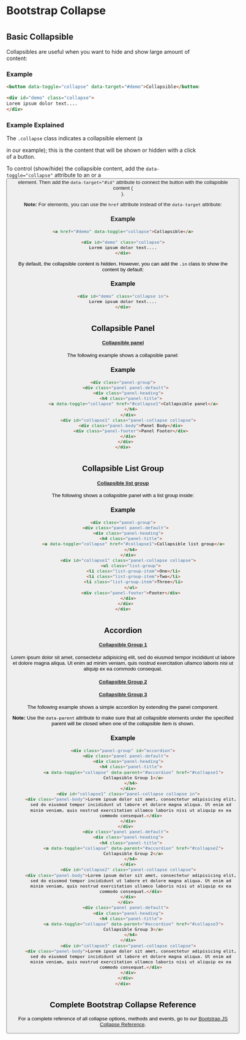 Bootstrap Collapse
==================

#  

#  

Basic Collapsible
-----------------

Collapsibles are useful when you want to hide and show large amount of content:

### Example

``` html
<button data-toggle="collapse" data-target="#demo">Collapsible</button>

<div id="demo" class="collapse">
Lorem ipsum dolor text....
</div>
```

### Example Explained

The `.collapse` class indicates a collapsible element (a <div> in our example); this is the content that will be shown or hidden with a click of a button.

To control (show/hide) the collapsible content, add the `data-toggle="collapse"` attribute to an <a> or a <button> element. Then add the `data-target="#id"` attribute to connect the button with the collapsible content (<div id="demo">).

**Note:** For <a> elements, you can use the `href` attribute instead of the `data-target` attribute:

### Example

``` html
<a href="#demo" data-toggle="collapse">Collapsible</a>

<div id="demo" class="collapse">
Lorem ipsum dolor text....
</div>
```

By default, the collapsible content is hidden. However, you can add the `.in` class to show the content by default:

### Example

``` html
<div id="demo" class="collapse in">
Lorem ipsum dolor text....
</div>
```

#  

#  

Collapsible Panel
-----------------

#### [Collapsible panel](https://www.w3schools.com/bootstrap/bootstrap_collapse.asp#collapse1)

The following example shows a collapsible panel:

### Example

``` html
<div class="panel-group">
  <div class="panel panel-default">
    <div class="panel-heading">
      <h4 class="panel-title">
        <a data-toggle="collapse" href="#collapse1">Collapsible panel</a>
      </h4>
    </div>
    <div id="collapse1" class="panel-collapse collapse">
      <div class="panel-body">Panel Body</div>
      <div class="panel-footer">Panel Footer</div>
    </div>
  </div>
</div>
```

#  

Collapsible List Group
----------------------

#### [Collapsible list group](https://www.w3schools.com/bootstrap/bootstrap_collapse.asp#collapse2)

The following shows a collapsible panel with a list group inside:

### Example

``` html
<div class="panel-group">
  <div class="panel panel-default">
    <div class="panel-heading">
      <h4 class="panel-title">
        <a data-toggle="collapse" href="#collapse1">Collapsible list group</a>
      </h4>
    </div>
    <div id="collapse1" class="panel-collapse collapse">
      <ul class="list-group">
        <li class="list-group-item">One</li>
        <li class="list-group-item">Two</li>
        <li class="list-group-item">Three</li>
      </ul>
      <div class="panel-footer">Footer</div>
    </div>
  </div>
</div>
```

#  

Accordion
---------

#### [Collapsible Group 1](https://www.w3schools.com/bootstrap/bootstrap_collapse.asp#collapse4)

Lorem ipsum dolor sit amet, consectetur adipisicing elit, sed do eiusmod tempor incididunt ut labore et dolore magna aliqua. Ut enim ad minim veniam, quis nostrud exercitation ullamco laboris nisi ut aliquip ex ea commodo consequat.

#### [Collapsible Group 2](https://www.w3schools.com/bootstrap/bootstrap_collapse.asp#collapse5)

#### [Collapsible Group 3](https://www.w3schools.com/bootstrap/bootstrap_collapse.asp#collapse6)

The following example shows a simple accordion by extending the panel component.

**Note:** Use the `data-parent` attribute to make sure that all collapsible elements under the specified parent will be closed when one of the collapsible item is shown.

### Example

``` html
<div class="panel-group" id="accordion">
  <div class="panel panel-default">
    <div class="panel-heading">
      <h4 class="panel-title">
        <a data-toggle="collapse" data-parent="#accordion" href="#collapse1">
        Collapsible Group 1</a>
      </h4>
    </div>
    <div id="collapse1" class="panel-collapse collapse in">
      <div class="panel-body">Lorem ipsum dolor sit amet, consectetur adipisicing elit,
      sed do eiusmod tempor incididunt ut labore et dolore magna aliqua. Ut enim ad
      minim veniam, quis nostrud exercitation ullamco laboris nisi ut aliquip ex ea
      commodo consequat.</div>
    </div>
  </div>
  <div class="panel panel-default">
    <div class="panel-heading">
      <h4 class="panel-title">
        <a data-toggle="collapse" data-parent="#accordion" href="#collapse2">
        Collapsible Group 2</a>
      </h4>
    </div>
    <div id="collapse2" class="panel-collapse collapse">
      <div class="panel-body">Lorem ipsum dolor sit amet, consectetur adipisicing elit,
      sed do eiusmod tempor incididunt ut labore et dolore magna aliqua. Ut enim ad
      minim veniam, quis nostrud exercitation ullamco laboris nisi ut aliquip ex ea
      commodo consequat.</div>
    </div>
  </div>
  <div class="panel panel-default">
    <div class="panel-heading">
      <h4 class="panel-title">
        <a data-toggle="collapse" data-parent="#accordion" href="#collapse3">
        Collapsible Group 3</a>
      </h4>
    </div>
    <div id="collapse3" class="panel-collapse collapse">
      <div class="panel-body">Lorem ipsum dolor sit amet, consectetur adipisicing elit,
      sed do eiusmod tempor incididunt ut labore et dolore magna aliqua. Ut enim ad
      minim veniam, quis nostrud exercitation ullamco laboris nisi ut aliquip ex ea
      commodo consequat.</div>
    </div>
  </div>
</div>
```

#  

Complete Bootstrap Collapse Reference
-------------------------------------

For a complete reference of all collapse options, methods and events, go to our [Bootstrap JS Collapse Reference](https://www.w3schools.com/bootstrap/bootstrap_ref_js_collapse.asp).